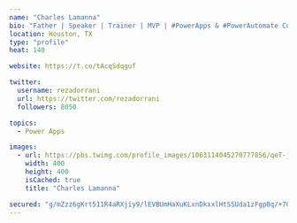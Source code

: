 ```yaml
---
name: "Charles Lamanna"
bio: "Father | Speaker | Trainer | MVP | #PowerApps & #PowerAutomate Community Super User | YouTuber Right-pointing triangle http://youtube.com/c/rezadorrani | Learn - Share - Clockwise rightwards and leftwards open circle arrows"
location: Houston, TX
type: "profile"
heat: 140

website: https://t.co/tAcqSdqguf

twitter:
  username: rezadorrani
  url: https://twitter.com/rezadorrani
  followers: 8050

topics:
  - Power Apps

images:
  - url: https://pbs.twimg.com/profile_images/1063114045270777856/qeT-jpWr_400x400.jpg
    width: 400
    height: 400
    isCached: true
    title: "Charles Lamanna"

secured: "g/mZzz6gKrt511R4aRXjiy9/lEVBUmHaXuKLxnDkxxlHtSSUda1zFgp0q/+7CCcJvHNTy5+5fVMUWegvIoz8d2pA0dcQTZUGgBBRb9XpCJ5FTd2DoxU7kdMLd0ubHQrlT/0X0708OZS02jshQX/gogQzZtuumRXpzrp+GtVNzOHHaBXA2ta7L6ag2TVl3EHPUcWgiqkYMfNGl/kz4c4YnTrd6qFmfM3XwgLXShMlKYNrRhQcpQB8W/Gx3vgCw5d2uNnZRKlnlxHnJFlLI2pachnvGuxgGGrm0jeMlNKEakJ6rzCX80MbS4i0tigquPlkvGN9Bv9mW0n06cvwf8gDlUUPJf/qmO7m8SKlLtfVKN0SjRvDbXdI7MIfsZX5+pWe+Wa76pJNs6CWS4UcnnWPwHW+dAImO07dsKcMnBy9oJ0=;4fcDYU7shzhk9oEPX+juDA=="
---
```


